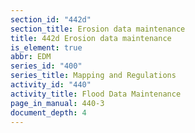 ```yaml
---
section_id: "442d"
section_title: Erosion data maintenance
title: 442d Erosion data maintenance
is_element: true
abbr: EDM
series_id: "400"
series_title: Mapping and Regulations
activity_id: "440"
activity_title: Flood Data Maintenance
page_in_manual: 440-3
document_depth: 4
---
```

